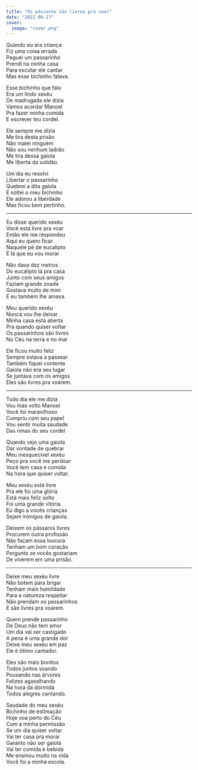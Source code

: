 ```yaml
---
title: "Os pássaros são livres pra voar"
date: "2022-08-17"
cover:
  image: "cover.png"
---
```


Quando eu era criança  
Fiz uma coisa errada  
Peguei um passarinho  
Prendi na minha casa  
Para escutar ele cantar  
Mas esse bichinho falava.  

Esse bichinho que falo  
Era um lindo xexéu  
De madrugada ele dizia  
Vamos acordar Manoel  
Pra fazer minha comida  
E escrever teu cordel.  

Ele sempre me dizia  
Me tira desta prisão  
Não matei ninguém  
Não sou nenhum ladrão  
Me tira dessa gaiola  
Me liberta da solidão.  

Um dia eu resolvi  
Libertar o passarinho  
Quebrei a dita gaiola  
E soltei o meu bichinho  
Ele adorou a liberdade  
Mas ficou bem pertinho.  

---

Eu disse querido xexéu  
Você está livre pra voar  
Então ele me respondeu  
Aqui eu quero ficar  
Naquele pé de eucalipto  
É lá que eu vou morar  

Não dava dez metros  
Do eucalipto lá pra casa  
Junto com seus amigos  
Faziam grande zoada  
Gostava muito de mim  
E eu também lhe amava.  

Meu querido xexéu  
Nunca vou lhe deixar  
Minha casa está aberta  
Pra quando quiser voltar  
Os passarinhos são livres  
No Céu na terra e no mar  

Ele ficou muito feliz  
Sempre estava a passear  
Também fiquei contente  
Gaiola não era seu lugar  
Se juntava com os amigos  
Eles são livres pra voarem.  

---

Todo dia ele me dizia  
Vou mas volto Manoel  
Você foi maravilhoso  
Cumpriu com seu papel  
Vou sentir muita saudade  
Das rimas do seu cordel  

Quando vejo uma gaiola  
Dar vontade de quebrar  
Meu inesquecível xexéu  
Peço pra você me perdoar  
Você tem casa e comida  
Na hora que quiser voltar.  

Meu xexéu está livre  
Pra ele foi uma glória  
Está mais feliz solto  
Foi uma grande vitória  
Eu digo a vocês crianças  
Sejam inimigos de gaiola.  

Deixem os pássaros livres  
Procurem outra profissão  
Não façam essa loucura  
Tenham um bom coração  
Pergunto se vocês gostariam  
De viverem em uma prisão.  

---

Deixe meu xexéu livre  
Não botem para brigar  
Tenham mais humildade  
Para a natureza respeitar  
Não prendam os passarinhos  
E são livres pra voarem.  

Quem prende passarinho  
De Deus não tem amor  
Um dia vai ser castigado  
A pena é uma grande dor  
Deixe meu xexéu em paz  
Ele é ótimo cantador.  

Eles são mais bonitos  
Todos juntos voando  
Pousando nas árvores  
Felizes agasalhando  
Na hora da dormida  
Todos alegres cantando.  

Saudade do meu xexéu  
Bichinho de estimação  
Hoje voa perto do Céu  
Com a minha permissão  
Se um dia quiser voltar  
Vai ter casa pra morar  
Garanto não ser gaiola  
Vai ter comida e bebida  
Me ensinou muito na vida  
Você foi a minha escola.
